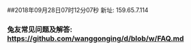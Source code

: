 ##2018年09月28日07时12分07秒 新址: 159.65.7.114
### 兔友常见问题及解答: https://github.com/wanggonging/d/blob/w/FAQ.md
